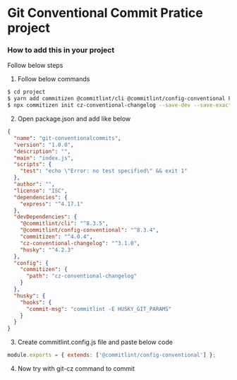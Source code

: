 # Git Conventional Commit Pratice project

### How to add this in your project

Follow below steps
1. Follow below commands
```sh
$ cd project
$ yarn add commitizen @commitlint/cli @commitlint/config-conventional husky -D
$ npx commitizen init cz-conventional-changelog --save-dev --save-exact
```
2. Open package.json and add like below
```json
{
  "name": "git-conventionalcommits",
  "version": "1.0.0",
  "description": "",
  "main": "index.js",
  "scripts": {
    "test": "echo \"Error: no test specified\" && exit 1"
  },
  "author": "",
  "license": "ISC",
  "dependencies": {
    "express": "^4.17.1"
  },
  "devDependencies": {
    "@commitlint/cli": "^8.3.5",
    "@commitlint/config-conventional": "^8.3.4",
    "commitizen": "^4.0.4",
    "cz-conventional-changelog": "^3.1.0",
    "husky": "^4.2.3"
  },
  "config": {
    "commitizen": {
      "path": "cz-conventional-changelog"
    }
  },
  "husky": {
    "hooks": {
      "commit-msg": "commitlint -E HUSKY_GIT_PARAMS"
    }
  }
}

```

3. Create commitlint.config.js file and paste below code

```js
module.exports = { extends: ['@commitlint/config-conventional'] };
```

4. Now try with git-cz command to commit
